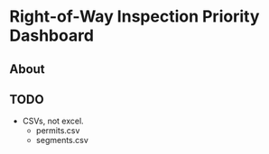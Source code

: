 # Right-of-Way Inspection Priority Dashboard

## About

## TODO

- CSVs, not excel. 
    - permits.csv
    - segments.csv
